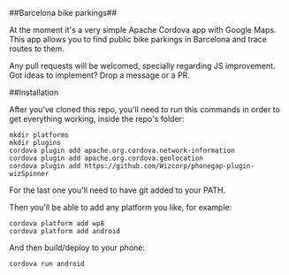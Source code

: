 ##Barcelona bike parkings##

At the moment it's a very simple Apache Cordova app with Google Maps. This app allows you to find public bike parkings in Barcelona and trace routes to them.

Any pull requests will be welcomed, specially regarding JS improvement. Got ideas to implement? Drop a message or a PR.

##Installation

After you've cloned this repo, you'll need to run this commands in order to get everything working, inside the repo's folder:

    mkdir platforms
    mkdir plugins
    cordova plugin add apache.org.cordova.network-information
    cordova plugin add apache.org.cordova.geolocation
    cordova plugin add https://github.com/Wizcorp/phonegap-plugin-wizSpinner

For the last one you'll need to have git added to your PATH.

Then you'll be able to add any platform you like, for example:

    cordova platform add wp8
    cordova platform add android

And then build/deploy to your phone:

    cordova run android
